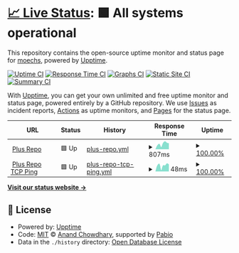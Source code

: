 # [📈 Live Status](https://uptime.repo.plus): <!--live status--> **🟩 All systems operational**

This repository contains the open-source uptime monitor and status page for [moechs](https://uptime.repo.plus), powered by [Upptime](https://github.com/upptime/upptime).

[![Uptime CI](https://github.com/moechs/upptime/workflows/Uptime%20CI/badge.svg)](https://github.com/moechs/upptime/actions?query=workflow%3A%22Uptime+CI%22)
[![Response Time CI](https://github.com/moechs/upptime/workflows/Response%20Time%20CI/badge.svg)](https://github.com/moechs/upptime/actions?query=workflow%3A%22Response+Time+CI%22)
[![Graphs CI](https://github.com/moechs/upptime/workflows/Graphs%20CI/badge.svg)](https://github.com/moechs/upptime/actions?query=workflow%3A%22Graphs+CI%22)
[![Static Site CI](https://github.com/moechs/upptime/workflows/Static%20Site%20CI/badge.svg)](https://github.com/moechs/upptime/actions?query=workflow%3A%22Static+Site+CI%22)
[![Summary CI](https://github.com/moechs/upptime/workflows/Summary%20CI/badge.svg)](https://github.com/moechs/upptime/actions?query=workflow%3A%22Summary+CI%22)

With [Upptime](https://upptime.js.org), you can get your own unlimited and free uptime monitor and status page, powered entirely by a GitHub repository. We use [Issues](https://github.com/moechs/upptime/issues) as incident reports, [Actions](https://github.com/moechs/upptime/actions) as uptime monitors, and [Pages](https://uptime.repo.plus) for the status page.

<!--start: status pages-->
<!-- This summary is generated by Upptime (https://github.com/upptime/upptime) -->
<!-- Do not edit this manually, your changes will be overwritten -->
<!-- prettier-ignore -->
| URL | Status | History | Response Time | Uptime |
| --- | ------ | ------- | ------------- | ------ |
| <img alt="" src="https://icons.duckduckgo.com/ip3/repo.plus.ico" height="13"> [Plus Repo](https://repo.plus) | 🟩 Up | [plus-repo.yml](https://github.com/moechs/upptime/commits/HEAD/history/plus-repo.yml) | <details><summary><img alt="Response time graph" src="./graphs/plus-repo/response-time-week.png" height="20"> 807ms</summary><br><a href="https://moechs.github.io/upptime/history/plus-repo"><img alt="Response time 662" src="https://img.shields.io/endpoint?url=https%3A%2F%2Fraw.githubusercontent.com%2Fmoechs%2Fupptime%2FHEAD%2Fapi%2Fplus-repo%2Fresponse-time.json"></a><br><a href="https://moechs.github.io/upptime/history/plus-repo"><img alt="24-hour response time 1087" src="https://img.shields.io/endpoint?url=https%3A%2F%2Fraw.githubusercontent.com%2Fmoechs%2Fupptime%2FHEAD%2Fapi%2Fplus-repo%2Fresponse-time-day.json"></a><br><a href="https://moechs.github.io/upptime/history/plus-repo"><img alt="7-day response time 807" src="https://img.shields.io/endpoint?url=https%3A%2F%2Fraw.githubusercontent.com%2Fmoechs%2Fupptime%2FHEAD%2Fapi%2Fplus-repo%2Fresponse-time-week.json"></a><br><a href="https://moechs.github.io/upptime/history/plus-repo"><img alt="30-day response time 695" src="https://img.shields.io/endpoint?url=https%3A%2F%2Fraw.githubusercontent.com%2Fmoechs%2Fupptime%2FHEAD%2Fapi%2Fplus-repo%2Fresponse-time-month.json"></a><br><a href="https://moechs.github.io/upptime/history/plus-repo"><img alt="1-year response time 662" src="https://img.shields.io/endpoint?url=https%3A%2F%2Fraw.githubusercontent.com%2Fmoechs%2Fupptime%2FHEAD%2Fapi%2Fplus-repo%2Fresponse-time-year.json"></a></details> | <details><summary><a href="https://moechs.github.io/upptime/history/plus-repo">100.00%</a></summary><a href="https://moechs.github.io/upptime/history/plus-repo"><img alt="All-time uptime 98.72%" src="https://img.shields.io/endpoint?url=https%3A%2F%2Fraw.githubusercontent.com%2Fmoechs%2Fupptime%2FHEAD%2Fapi%2Fplus-repo%2Fuptime.json"></a><br><a href="https://moechs.github.io/upptime/history/plus-repo"><img alt="24-hour uptime 100.00%" src="https://img.shields.io/endpoint?url=https%3A%2F%2Fraw.githubusercontent.com%2Fmoechs%2Fupptime%2FHEAD%2Fapi%2Fplus-repo%2Fuptime-day.json"></a><br><a href="https://moechs.github.io/upptime/history/plus-repo"><img alt="7-day uptime 100.00%" src="https://img.shields.io/endpoint?url=https%3A%2F%2Fraw.githubusercontent.com%2Fmoechs%2Fupptime%2FHEAD%2Fapi%2Fplus-repo%2Fuptime-week.json"></a><br><a href="https://moechs.github.io/upptime/history/plus-repo"><img alt="30-day uptime 100.00%" src="https://img.shields.io/endpoint?url=https%3A%2F%2Fraw.githubusercontent.com%2Fmoechs%2Fupptime%2FHEAD%2Fapi%2Fplus-repo%2Fuptime-month.json"></a><br><a href="https://moechs.github.io/upptime/history/plus-repo"><img alt="1-year uptime 98.72%" src="https://img.shields.io/endpoint?url=https%3A%2F%2Fraw.githubusercontent.com%2Fmoechs%2Fupptime%2FHEAD%2Fapi%2Fplus-repo%2Fuptime-year.json"></a></details>
| <img alt="" src="https://icons.duckduckgo.com/ip3/null.ico" height="13"> [Plus Repo TCP Ping](repo.plus) | 🟩 Up | [plus-repo-tcp-ping.yml](https://github.com/moechs/upptime/commits/HEAD/history/plus-repo-tcp-ping.yml) | <details><summary><img alt="Response time graph" src="./graphs/plus-repo-tcp-ping/response-time-week.png" height="20"> 48ms</summary><br><a href="https://moechs.github.io/upptime/history/plus-repo-tcp-ping"><img alt="Response time 87" src="https://img.shields.io/endpoint?url=https%3A%2F%2Fraw.githubusercontent.com%2Fmoechs%2Fupptime%2FHEAD%2Fapi%2Fplus-repo-tcp-ping%2Fresponse-time.json"></a><br><a href="https://moechs.github.io/upptime/history/plus-repo-tcp-ping"><img alt="24-hour response time 57" src="https://img.shields.io/endpoint?url=https%3A%2F%2Fraw.githubusercontent.com%2Fmoechs%2Fupptime%2FHEAD%2Fapi%2Fplus-repo-tcp-ping%2Fresponse-time-day.json"></a><br><a href="https://moechs.github.io/upptime/history/plus-repo-tcp-ping"><img alt="7-day response time 48" src="https://img.shields.io/endpoint?url=https%3A%2F%2Fraw.githubusercontent.com%2Fmoechs%2Fupptime%2FHEAD%2Fapi%2Fplus-repo-tcp-ping%2Fresponse-time-week.json"></a><br><a href="https://moechs.github.io/upptime/history/plus-repo-tcp-ping"><img alt="30-day response time 44" src="https://img.shields.io/endpoint?url=https%3A%2F%2Fraw.githubusercontent.com%2Fmoechs%2Fupptime%2FHEAD%2Fapi%2Fplus-repo-tcp-ping%2Fresponse-time-month.json"></a><br><a href="https://moechs.github.io/upptime/history/plus-repo-tcp-ping"><img alt="1-year response time 87" src="https://img.shields.io/endpoint?url=https%3A%2F%2Fraw.githubusercontent.com%2Fmoechs%2Fupptime%2FHEAD%2Fapi%2Fplus-repo-tcp-ping%2Fresponse-time-year.json"></a></details> | <details><summary><a href="https://moechs.github.io/upptime/history/plus-repo-tcp-ping">100.00%</a></summary><a href="https://moechs.github.io/upptime/history/plus-repo-tcp-ping"><img alt="All-time uptime 99.10%" src="https://img.shields.io/endpoint?url=https%3A%2F%2Fraw.githubusercontent.com%2Fmoechs%2Fupptime%2FHEAD%2Fapi%2Fplus-repo-tcp-ping%2Fuptime.json"></a><br><a href="https://moechs.github.io/upptime/history/plus-repo-tcp-ping"><img alt="24-hour uptime 100.00%" src="https://img.shields.io/endpoint?url=https%3A%2F%2Fraw.githubusercontent.com%2Fmoechs%2Fupptime%2FHEAD%2Fapi%2Fplus-repo-tcp-ping%2Fuptime-day.json"></a><br><a href="https://moechs.github.io/upptime/history/plus-repo-tcp-ping"><img alt="7-day uptime 100.00%" src="https://img.shields.io/endpoint?url=https%3A%2F%2Fraw.githubusercontent.com%2Fmoechs%2Fupptime%2FHEAD%2Fapi%2Fplus-repo-tcp-ping%2Fuptime-week.json"></a><br><a href="https://moechs.github.io/upptime/history/plus-repo-tcp-ping"><img alt="30-day uptime 100.00%" src="https://img.shields.io/endpoint?url=https%3A%2F%2Fraw.githubusercontent.com%2Fmoechs%2Fupptime%2FHEAD%2Fapi%2Fplus-repo-tcp-ping%2Fuptime-month.json"></a><br><a href="https://moechs.github.io/upptime/history/plus-repo-tcp-ping"><img alt="1-year uptime 99.10%" src="https://img.shields.io/endpoint?url=https%3A%2F%2Fraw.githubusercontent.com%2Fmoechs%2Fupptime%2FHEAD%2Fapi%2Fplus-repo-tcp-ping%2Fuptime-year.json"></a></details>

<!--end: status pages-->

[**Visit our status website →**](https://moechs.github.io/upptime)

## 📄 License

- Powered by: [Upptime](https://github.com/upptime/upptime)
- Code: [MIT](./LICENSE) © [Anand Chowdhary](https://anandchowdhary.com), supported by [Pabio](https://pabio.com)
- Data in the `./history` directory: [Open Database License](https://opendatacommons.org/licenses/odbl/1-0/)

